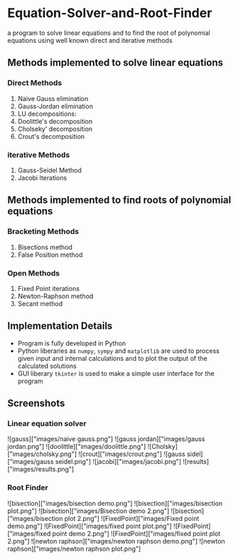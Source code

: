 # Equation-Solver-and-Root-Finder
a program to solve linear equations and to find the root of polynomial equations using well known direct and iterative methods 

## Methods implemented to solve linear equations
### Direct Methods 
1. Naive Gauss elimination
2. Gauss-Jordan elimination
3. LU decompositions:
  1. Doolittle's decomposition
  2. Cholseky' decomposition
  3. Crout's decomposition
### iterative Methods
1. Gauss-Seidel Method
2. Jacobi Iterations

## Methods implemented to find roots of polynomial equations
### Bracketing Methods
1. Bisections method
2. False Position method

### Open Methods
1. Fixed Point iterations
2. Newton-Raphson method
3. Secant method

## Implementation Details
* Program is fully developed in Python 
* Python liberaries as `numpy`, `sympy` and `matplotlib` are used to process given input and internal calculations and to plot the output of the calculated solutions
* GUI liberary `tkinter` is used to make a simple user interface for the program

## Screenshots
### Linear equation solver
![gauss]["images/naive gauss.png"]
![gauss jordan]["images/gauss jordan.png"]
![doolittle]["images/doolittle.png"]
![Cholsky]["images/cholsky.png"]
![crout]["images/crout.png"]
![gauss sidel]["images/gauss seidel.png"]
![jacobi]["images/jacobi.png"]
![results]["images/results.png"]
### Root Finder
![bisection]["images/bisection demo.png"]
![bisection]["images/bisection plot.png"]
![bisection]["images/Bisection demo 2.png"]
![bisection]["images/bisection plot 2.png"]
![FixedPoint]["images/Fixed point demo.png"]
![FixedPoint]["images/fixed point plot.png"]
![FixedPoint]["images/fixed point demo 2.png"]
![FixedPoint]["images/fixed point plot 2.png"]
![newton raphson]["images/newton raphson demo.png"]
![newton raphson]["images/newton raphson plot.png"]
